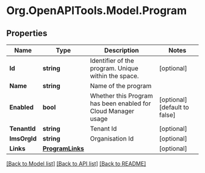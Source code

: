 
# Org.OpenAPITools.Model.Program

## Properties

Name | Type | Description | Notes
------------ | ------------- | ------------- | -------------
**Id** | **string** | Identifier of the program. Unique within the space. | [optional] 
**Name** | **string** | Name of the program | 
**Enabled** | **bool** | Whether this Program has been enabled for Cloud Manager usage | [optional] [default to false]
**TenantId** | **string** | Tenant Id | [optional] 
**ImsOrgId** | **string** | Organisation Id | [optional] 
**Links** | [**ProgramLinks**](ProgramLinks.md) |  | [optional] 

[[Back to Model list]](../README.md#documentation-for-models)
[[Back to API list]](../README.md#documentation-for-api-endpoints)
[[Back to README]](../README.md)

